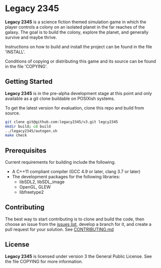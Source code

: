 Legacy 2345
===========

**Legacy 2345** is a science fiction themed simulation game in which the player controls
a colony on an isolated planet in the far reaches of the galaxy.  The goal is to
build the colony, explore the planet, and generally survive and maybe thrive.

Instructions on how to build and install the project can be found in the file
'INSTALL'.

Conditions of copying or distributing this game and its source can be found in
the file 'COPYING'.

Getting Started
---------------

**Legacy 2345** is in the pre-alpha development stage at this point and only
available as a git clone buildable on POSIXish systems.

To get the latest version for evaluation, clone this repo and build from source.

```sh
git clone git@github.com:legacy2345/v3.git legcy2345
mkdir build; cd build
../legacy2345/autogen.sh
make check
```

Prerequisites
-------------

Current requirements for building include the following.
- A C++11 compliant compiler (GCC 4.9 or later, clang 3.7 or later)
- The development packages for the following libraries:
  - libSDL2, libSDL_image
  - OpenGL, GLEW
  - libfreetype2

Contributing
------------

The best way to start contributing is to clone and build the code, then choose
an issue from the [issues list](https://github.com/legacy2345/v3/issues), develop a branch for it, and create a pull
request for your solution. See
[CONTRIBUTING.md](https://github.com/legacy2345/v3/blob/master/.github/CONTRIBUTING.md)

License
-------

**Legacy 2345** is licensed under version 3 the General Public License.  See the
file COPYING for more information.


